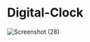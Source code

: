 # Digital-Clock
![Screenshot (28)](https://user-images.githubusercontent.com/93417755/214587558-39d8a43a-1216-4b82-b5cb-f7edbf20ea20.png)

